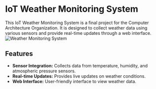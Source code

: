 # IoT Weather Monitoring System

This IoT Weather Monitoring System is a final project for the Computer Architecture Organization. It is designed to collect weather data using various sensors and provide real-time updates through a web interface.
![Weather Monitoring System]([link-to-image](https://github.com/Aenjieee/Weather-Monitoring-System/blob/main/FinalProjectWMS.ino))
## Features
- **Sensor Integration:** Collects data from temperature, humidity, and atmospheric pressure sensors.
- **Real-time Updates:** Provides live updates on weather conditions.
- **Web Interface:** User-friendly interface to view weather data.
